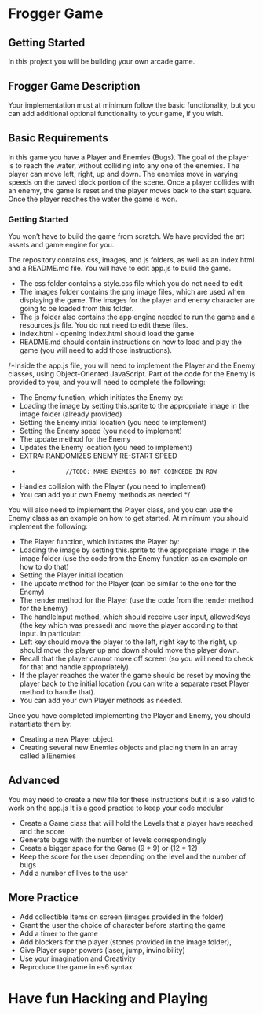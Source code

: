 # Frogger Game

## Getting Started
In this project you will be building your own arcade game. 
  
## Frogger Game Description
Your implementation must at minimum follow the basic functionality, but you can add additional optional functionality to your game, if you wish.

## Basic Requirements
In this game you have a Player and Enemies (Bugs). The goal of the player is to reach the water, without colliding into any one of the enemies.
The player can move left, right, up and down. 
The enemies move in varying speeds on the paved block portion of the scene. 
Once a player collides with an enemy, the game is reset and the player moves back to the start square.
Once the player reaches the water the game is won.

### Getting Started
   You won’t have to build the game from scratch. We have provided the art assets and game engine for you. 
   
   The repository contains css, images, and js folders, as well as an index.html and a README.md file. You will have to edit app.js to build the game. 
   
   *	The css folder contains a style.css file which you do not need to edit
   *	The images folder contains the png image files, which are used when displaying the game. The images for the player and enemy character are going to be loaded from this folder.
   *	The js folder also contains the app engine needed to run the game and a resources.js file. You do not need to edit these files. 
   *	index.html - opening index.html should load the game
   *	README.md should contain instructions on how to load and play the game (you will need to add those instructions).
   
   /*Inside the app.js file, you will need to implement the Player and the Enemy classes, using Object-Oriented JavaScript. Part of the code for the Enemy is provided to you, and you will need to complete the following:
   *	The Enemy function, which initiates the Enemy by:
   *	Loading the image by setting this.sprite to the appropriate image in the image folder (already provided)
   *	Setting the Enemy initial location (you need to implement)
   *	Setting the Enemy speed (you need to implement)
   *	The update method for the Enemy
   *	Updates the Enemy location (you need to implement)
   *	EXTRA: RANDOMIZES ENEMY RE-START SPEED
   *	              //TODO: MAKE ENEMIES DO NOT COINCEDE IN ROW 
   *	Handles collision with the Player (you need to implement)	
   *	You can add your own Enemy methods as needed */
   
   You will also need to implement the Player class, and you can use the Enemy class as an example on how to get started. At minimum you should implement the following:
   *	The Player function, which initiates the Player by:
   *	Loading the image by setting this.sprite to the appropriate image in the image folder (use the code from the Enemy function as an example on how to do that)
   *	Setting the Player initial location 
   *	The update method for the Player (can be similar to the one for the Enemy)
   *	The render method for the Player (use the code from the render method for the Enemy)
   *	The handleInput method, which should receive user input, allowedKeys (the key which was pressed) and move the player according to that input. In particular:
   *	Left key should move the player to the left, right key to the right, up should move the player up and down should move the player down.
   *	Recall that the player cannot move off screen (so you will need to check for that and handle appropriately).
   *	If the player reaches the water the game should be reset by moving the player back to the initial location (you can write a separate reset Player method to handle that).
   *	You can add your own Player methods as needed.
   
   Once you have completed implementing the Player and Enemy, you should instantiate them by:
   *	Creating a new Player object
   *	Creating several new Enemies objects and placing them in an array called allEnemies

## Advanced

You may need to create a new file for these instructions but it is also valid to work on the app.js
It is a good practice to keep your code modular
* Create a Game class that will hold the Levels that a player have reached and the score
* Generate bugs with the number of levels correspondingly
* Create a bigger space for the Game (9 * 9) or (12 * 12)
* Keep the score for the user depending on the level and the number of bugs
* Add a number of lives to the user

## More Practice
* Add collectible Items on screen (images provided in the folder)
* Grant the user the choice of character before starting the game
* Add a timer to the game
* Add blockers for the player (stones provided in the image folder),
* Give Player super powers (laser, jump, invincibility)
* Use your imagination and Creativity
* Reproduce the game in es6 syntax

# Have fun Hacking and Playing